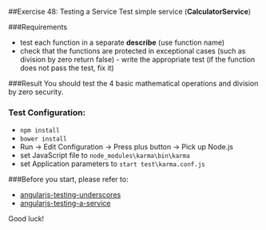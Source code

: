 ##Exercise 48: Testing a Service
Test simple service (**CalculatorService**)

###Requirements
* test each function in a separate **describe** (use function name)
* check that the functions are protected in exceptional cases (such as division by zero return false) - write the appropriate test (if the function does not pass the test, fix it)

###Result
You should test the 4 basic mathematical operations and division by zero security.

### Test Configuration:
* ```npm install```
* ```bower install```
* Run -> Edit Configuration -> Press plus button -> Pick up Node.js
* set JavaScript file to ```node_modules\karma\bin\karma```
* set Application parameters to ```start test\karma.conf.js```

###Before you start, please refer to:
* [angularjs-testing-underscores](https://egghead.io/lessons/angularjs-testing-underscores)
* [angularjs-testing-a-service](https://egghead.io/lessons/angularjs-testing-a-service)

Good luck!

